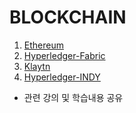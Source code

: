# BLOCKCHAIN
1. [Ethereum](http://github.com/eodahee/blockchain/studyfile/1.Etherrum)
2. [Hyperledger-Fabric](http://github.com/eodahee/blockchain/studyfile/2.Hyperledger-Fabric)
3. [Klaytn](http://github.com/eodahee/blockchain/studyfile/3.Klaytn)
4. [Hyperledger-INDY](http://github.com/eodahee/blockchain/studyfile/4.Hyperledger-Indy)

- 관련 강의 및 학습내용 공유
